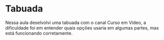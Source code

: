 # Tabuada
Nessa aula deselvolvi uma tabuada com o canal Curso em Vídeo, a dificuldade foi em entender quais opções usaria em algumas partes, mas está funcionando corretamente.

